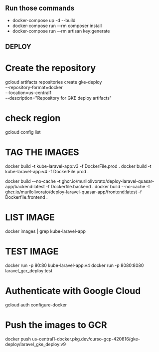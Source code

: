 
## Run those commands
- docker-compose up -d --build
- docker-compose run --rm composer install
- docker-compose run --rm artisan key:generate


## DEPLOY

# Create the repository
gcloud artifacts repositories create gke-deploy \
--repository-format=docker \
--location=us-central1 \
--description="Repository for GKE deploy artifacts"


# check region 
gcloud config list

# TAG THE IMAGES
docker build -t kube-laravel-app:v3 -f DockerFile.prod .
docker build -t kube-laravel-app:v4 -f DockerFile.prod .

docker build --no-cache -t ghcr.io/murilolivorato/deploy-laravel-quasar-app/backend:latest -f Dockerfile.backend .
docker build --no-cache -t ghcr.io/murilolivorato/deploy-laravel-quasar-app/frontend:latest -f Dockerfile.frontend .


# LIST IMAGE
docker images | grep kube-laravel-app

# TEST IMAGE
docker run -p 80:80 kube-laravel-app:v4
docker run -p 8080:8080 laravel_gcr_deploy:test


# Authenticate with Google Cloud
gcloud auth configure-docker

# Push the images to GCR
docker push us-central1-docker.pkg.dev/curso-gcp-420816/gke-deploy/laravel_gke_deploy:v9



